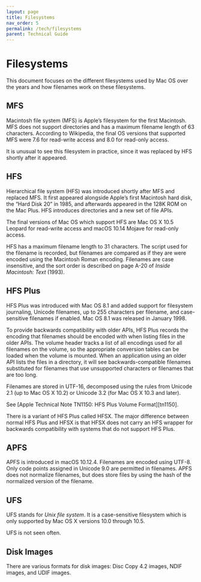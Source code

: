 ```yaml
---
layout: page
title: Filesystems
nav_order: 5
permalink: /tech/filesystems
parent: Technical Guide
---
```


# Filesystems

This document focuses on the different filesystems used by Mac OS over the years and how filenames work on these filesystems.

## MFS

Macintosh file system (MFS) is Apple’s filesystem for the first Macintosh. MFS does not support directories and has a maximum filename length of 63 characters. According to Wikipedia, the final OS versions that supported MFS were 7.6 for read-write access and 8.0 for read-only access.

It is unusual to see this filesystem in practice, since it was replaced by HFS shortly after it appeared.

## HFS

Hierarchical file system (HFS) was introduced shortly after MFS and replaced MFS. It first appeared alongside Apple’s first Macintosh hard disk, the “Hard Disk 20” in 1985, and afterwards appeared in the 128K ROM on the Mac Plus. HFS introduces directories and a new set of file APIs.

The final versions of Mac OS which support HFS are Mac OS X 10.5 Leopard for read-write access and macOS 10.14 Mojave for read-only access.

HFS has a maximum filename length to 31 characters. The script used for the filename is recorded, but filenames are compared as if they are were encoded using the Macintosh Roman encoding. Filenames are case insensitive, and the sort order is described on page A-20 of _Inside Macintosh: Text_ (1993).

## HFS Plus

HFS Plus was introduced with Mac OS 8.1 and added support for filesystem journaling, Unicode filenames, up to 255 characters per filename, and case-sensitive filenames if enabled. Mac OS 8.1 was released in January 1998.

To provide backwards compatibility with older APIs, HFS Plus records the encoding that filenames should be encoded with when listing files in the older APIs. The volume header tracks a list of all encodings used for all filenames on the volume, so the appropriate conversion tables can be loaded when the volume is mounted. When an application using an older API lists the files in a directory, it will see backwards-compatible filenames substituted for filenames that use unsupported characters or filenames that are too long.

Filenames are stored in UTF-16, decomposed using the rules from Unicode 2.1 (up to Mac OS X 10.2) or Unicode 3.2 (for Mac OS X 10.3 and later).

See [Apple Technical Note TN1150: HFS Plus Volume Format][tn1150].

[tn1105]: https://developer.apple.com/library/archive/technotes/tn/tn1150.html

There is a variant of HFS Plus called HFSX. The major difference between normal HFS Plus and HFSX is that HFSX does not carry an HFS wrapper for backwards compatibility with systems that do not support HFS Plus.

## APFS

APFS is introduced in macOS 10.12.4. Filenames are encoded using UTF-8. Only code points assigned in Unicode 9.0 are permitted in filenames. APFS does not normalize filenames, but does store files by using the hash of the normalized version of the filename.

## UFS

UFS stands for _Unix file system_. It is a case-sensitive filesystem which is only supported by Mac OS X versions 10.0 through 10.5.

UFS is not seen often.

## Disk Images

There are various formats for disk images: Disc Copy 4.2 images, NDIF images, and UDIF images.
